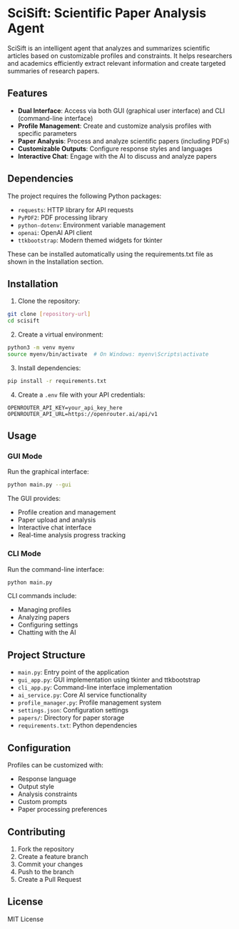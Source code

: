 # SciSift: Scientific Paper Analysis Agent

SciSift is an intelligent agent that analyzes and summarizes scientific articles based on customizable profiles and constraints. It helps researchers and academics efficiently extract relevant information and create targeted summaries of research papers.

## Features

- **Dual Interface**: Access via both GUI (graphical user interface) and CLI (command-line interface)
- **Profile Management**: Create and customize analysis profiles with specific parameters
- **Paper Analysis**: Process and analyze scientific papers (including PDFs)
- **Customizable Outputs**: Configure response styles and languages
- **Interactive Chat**: Engage with the AI to discuss and analyze papers

## Dependencies

The project requires the following Python packages:
- `requests`: HTTP library for API requests
- `PyPDF2`: PDF processing library
- `python-dotenv`: Environment variable management
- `openai`: OpenAI API client
- `ttkbootstrap`: Modern themed widgets for tkinter

These can be installed automatically using the requirements.txt file as shown in the Installation section.

## Installation

1. Clone the repository:
```bash
git clone [repository-url]
cd scisift
```

2. Create a virtual environment:
```bash
python3 -m venv myenv
source myenv/bin/activate  # On Windows: myenv\Scripts\activate
```

3. Install dependencies:
```bash
pip install -r requirements.txt
```

4. Create a `.env` file with your API credentials:
```
OPENROUTER_API_KEY=your_api_key_here
OPENROUTER_API_URL=https://openrouter.ai/api/v1
```

## Usage

### GUI Mode
Run the graphical interface:
```bash
python main.py --gui
```

The GUI provides:
- Profile creation and management
- Paper upload and analysis
- Interactive chat interface
- Real-time analysis progress tracking

### CLI Mode
Run the command-line interface:
```bash
python main.py
```

CLI commands include:
- Managing profiles
- Analyzing papers
- Configuring settings
- Chatting with the AI

## Project Structure

- `main.py`: Entry point of the application
- `gui_app.py`: GUI implementation using tkinter and ttkbootstrap
- `cli_app.py`: Command-line interface implementation
- `ai_service.py`: Core AI service functionality
- `profile_manager.py`: Profile management system
- `settings.json`: Configuration settings
- `papers/`: Directory for paper storage
- `requirements.txt`: Python dependencies

## Configuration

Profiles can be customized with:
- Response language
- Output style
- Analysis constraints
- Custom prompts
- Paper processing preferences

## Contributing

1. Fork the repository
2. Create a feature branch
3. Commit your changes
4. Push to the branch
5. Create a Pull Request

## License

MIT License